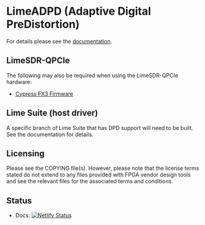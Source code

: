# LimeADPD (Adaptive Digital PreDistortion)

For details please see the [documentation][1].

## LimeSDR-QPCIe

The following may also be required when using the LimeSDR-QPCIe hardware:

* [Cypress FX3 Firmware](https://github.com/myriadrf/LimeSDR-QPCIe_fx3_fw/)

## Lime Suite (host driver)

A specific branch of Lime Suite that has DPD support will need to be built. See
the documentation for details.

## Licensing

Please see the COPYING file(s). However, please note that the license terms stated do not extend to any files provided with FPGA
vendor design tools and see the relevant files for the associated terms and conditions.

## Status

* Docs: [![Netlify Status](https://api.netlify.com/api/v1/badges/f03f80d0-aa7d-4a45-b337-2e2a72663355/deploy-status)](https://app.netlify.com/sites/limeadpd/deploys)

[1]: https://limeadpd.myriadrf.org/
